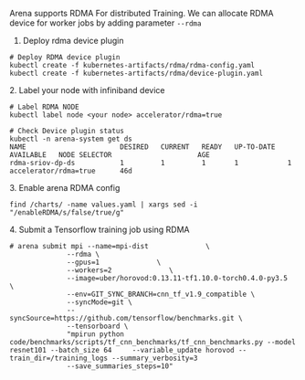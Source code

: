 Arena supports RDMA For distributed Training. We can allocate RDMA device for worker jobs by adding parameter `--rdma`

1. Deploy rdma device plugin

```
# Deploy RDMA device plugin
kubectl create -f kubernetes-artifacts/rdma/rdma-config.yaml
kubectl create -f kubernetes-artifacts/rdma/device-plugin.yaml
```

2\. Label your node with infiniband device

```
# Label RDMA NODE
kubectl label node <your node> accelerator/rdma=true
```

```
# Check Device plugin status
kubectl -n arena-system get ds
NAME                       DESIRED   CURRENT   READY   UP-TO-DATE   AVAILABLE   NODE SELECTOR                     AGE
rdma-sriov-dp-ds           1         1         1       1            1           accelerator/rdma=true      46d
```

3\. Enable arena RDMA config

```
find /charts/ -name values.yaml | xargs sed -i "/enableRDMA/s/false/true/g"
```

4\. Submit a Tensorflow training job using RDMA

```
# arena submit mpi --name=mpi-dist              \
              --rdma \
              --gpus=1              \
              --workers=2              \
              --image=uber/horovod:0.13.11-tf1.10.0-torch0.4.0-py3.5  \
              --env=GIT_SYNC_BRANCH=cnn_tf_v1.9_compatible \
              --syncMode=git \
              --syncSource=https://github.com/tensorflow/benchmarks.git \
              --tensorboard \
              "mpirun python code/benchmarks/scripts/tf_cnn_benchmarks/tf_cnn_benchmarks.py --model resnet101 --batch_size 64     --variable_update horovod --train_dir=/training_logs --summary_verbosity=3
              --save_summaries_steps=10"
```
